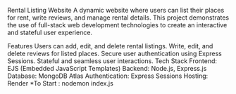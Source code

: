 Rental Listing Website
A dynamic website where users can list their places for rent, write reviews, and manage rental details. This project demonstrates the use of full-stack web development technologies to create an interactive and stateful user experience.

Features
 Users can add, edit, and delete rental listings.
 Write, edit, and delete reviews for listed places.
 Secure user authentication using Express Sessions.
 Stateful and seamless user interactions.
Tech Stack
Frontend: EJS (Embedded JavaScript Templates)
Backend: Node.js, Express.js
Database: MongoDB Atlas
Authentication: Express Sessions
Hosting: Render
*To Start : nodemon index.js
